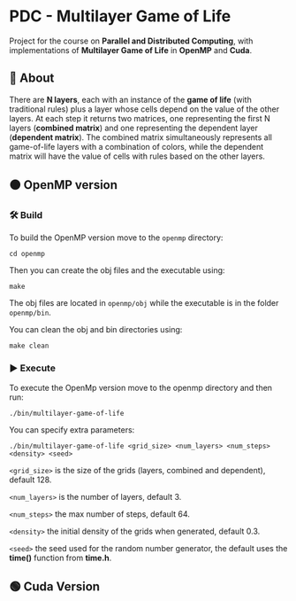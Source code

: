 # PDC - Multilayer Game of Life
Project for the course on **Parallel and Distributed Computing**, with implementations of **Multilayer Game of Life** in **OpenMP** and **Cuda**.

## 🔎 About
There are **N layers**, each with an instance of the **game of life** (with traditional rules) plus a layer whose cells depend on the value of the other layers. 
At each step it returns two matrices, one representing the first N layers (**combined matrix**) and one representing the dependent layer (**dependent matrix**).
The combined matrix simultaneously represents all game-of-life layers with a combination of colors, while the dependent matrix will have the value of cells with rules based on the other layers.

## 🟠 OpenMP version
### 🛠️ Build
To build the OpenMP version move to the `openmp` directory:
```
cd openmp
```
Then you can create the obj files and the executable using:
```
make
```
The obj files are located in `openmp/obj` while the executable is in the folder `openmp/bin`.

You can clean the obj and bin directories using:
```
make clean
```

### ▶️ Execute
To execute the OpenMp version move to the openmp directory and then run:
```
./bin/multilayer-game-of-life
```
You can specify extra parameters:
```
./bin/multilayer-game-of-life <grid_size> <num_layers> <num_steps> <density> <seed>
```
`<grid_size>` is the size of the grids (layers, combined and dependent), default 128.

`<num_layers>` is the number of layers, default 3.

`<num_steps>` the max number of steps, default 64.

`<density>` the initial density of the grids when generated, default 0.3.

`<seed>` the seed used for the random number generator, the default uses the **time()** function from **time.h**.

## 🟢 Cuda Version
